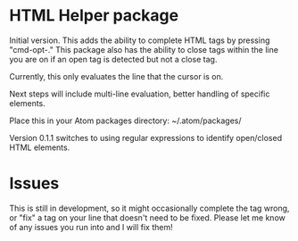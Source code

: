 # HTML Helper package

Initial version. This adds the ability to complete HTML tags by pressing "cmd-opt-." This package also has the ability to close tags within the line you are on if an open tag is detected but not a close tag.

Currently, this only evaluates the line that the cursor is on.

Next steps will include multi-line evaluation, better handling of specific elements.

Place this in your Atom packages directory: ~/.atom/packages/

Version 0.1.1 switches to using regular expressions to identify open/closed HTML elements.

# Issues

This is still in development, so it might occasionally complete the tag wrong, or "fix" a tag on your line that doesn't need to be fixed. Please let me know of any issues you run into and I will fix them!

